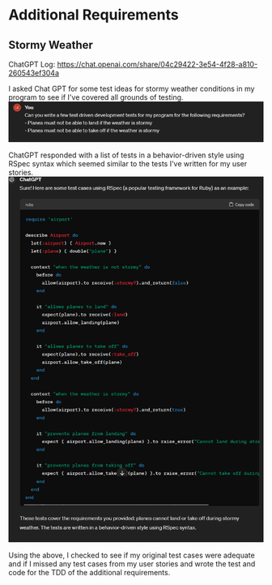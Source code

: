 # Additional Requirements
## Stormy Weather

ChatGPT Log: https://chat.openai.com/share/04c29422-3e54-4f28-a810-260543ef304a

I asked Chat GPT for some test ideas for stormy weather conditions in my program to see if I've covered all grounds of testing.
![Asking ChatGPT for some test cases of stormy weather](image-10.png)

ChatGPT responded with a list of tests in a behavior-driven style using RSpec syntax which seemed similar to the tests I've written for my user stories.
![RSpec example](image-11.png)

Using the above, I checked to see if my original test cases were adequate and if I missed any test cases from my user stories and wrote the test and code for the TDD of the additional requirements.